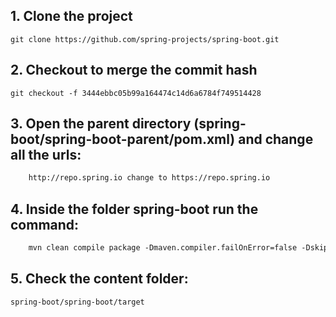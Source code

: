  ## 1. Clone the project 
    git clone https://github.com/spring-projects/spring-boot.git

## 2. Checkout to merge the commit hash
    git checkout -f 3444ebbc05b99a164474c14d6a6784f749514428

## 3. Open the parent directory (spring-boot/spring-boot-parent/pom.xml) and change all the urls:
```xml
    http://repo.spring.io change to https://repo.spring.io
```

## 4. Inside the folder  **spring-boot** run the command:
```xml
    mvn clean compile package -Dmaven.compiler.failOnError=false -DskipTests jar:test-jar
```

## 5. Check the content folder: 
    spring-boot/spring-boot/target
